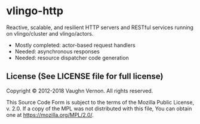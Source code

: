 # vlingo-http
Reactive, scalable, and resilient HTTP servers and RESTful services running on vlingo/cluster and vlingo/actors.

- Mostly completed: actor-based request handlers
- Needed: asynchronous responses
- Needed: resource dispatcher code generation

License (See LICENSE file for full license)
-------------------------------------------
Copyright © 2012-2018 Vaughn Vernon. All rights reserved.

This Source Code Form is subject to the terms of the
Mozilla Public License, v. 2.0. If a copy of the MPL
was not distributed with this file, You can obtain
one at https://mozilla.org/MPL/2.0/.
